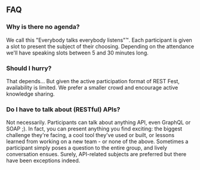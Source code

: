 ## FAQ

### Why is there no agenda?

We call this "Everybody talks everybody listens"™️.
Each participant is given a slot to present the subject of their choosing. 
Depending on the attendance we'll have speaking slots between 5 and 30 minutes long.
   
### Should I hurry?

That depends... But given the active participation format of REST Fest, availability
is limited. We prefer a smaller crowd and encourage active knowledge sharing.
   
### Do I have to talk about (RESTful) APIs?

Not necessarily. Participants can talk about anything API, even GraphQL or SOAP ;). 
In fact, you can present anything you find exciting:
the biggest challenge they're facing, a cool tool they've used or built, or lessons 
learned from working on a new team - or none of the above. Sometimes a participant simply 
poses a question to the entire group, and lively conversation ensues. Surely, API-related
subjects are preferred but there have been exceptions indeed.
